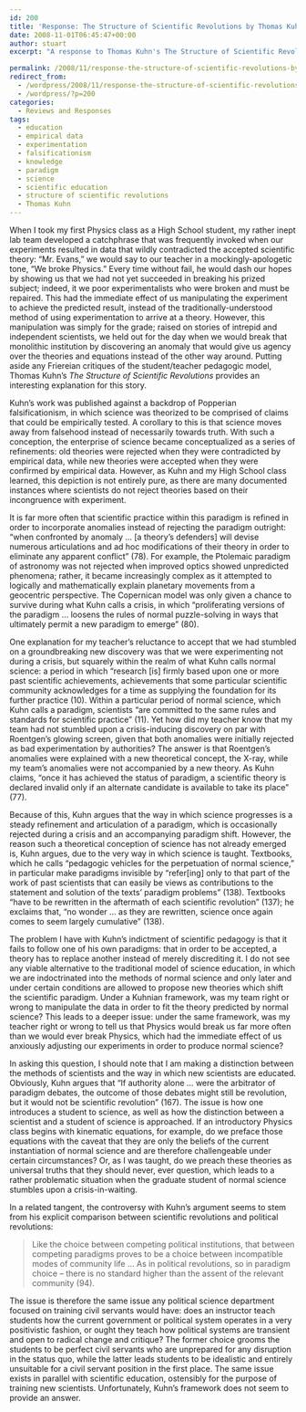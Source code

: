 ```yaml
---
id: 200
title: 'Response: The Structure of Scientific Revolutions by Thomas Kuhn'
date: 2008-11-01T06:45:47+00:00
author: stuart
excerpt: "A response to Thomas Kuhn's The Structure of Scientific Revolutions, in which his work is applied to a personal vignette of experimentation practices in a High School Physics class.  When in the course of scientific education should students be allowed to modify scientific theories to fit experimental data instead of modifying experiments to fit the theories?"

permalink: /2008/11/response-the-structure-of-scientific-revolutions-by-thomas-kuhn/
redirect_from:
  - /wordpress/2008/11/response-the-structure-of-scientific-revolutions-by-thomas-kuhn/
  - /wordpress/?p=200
categories:
  - Reviews and Responses
tags:
  - education
  - empirical data
  - experimentation
  - falsificationism
  - knowledge
  - paradigm
  - science
  - scientific education
  - structure of scientific revolutions
  - Thomas Kuhn
---
```

When I took my first Physics class as a High School student, my rather inept lab team developed a catchphrase that was frequently invoked when our experiments resulted in data that wildly contradicted the accepted scientific theory: “Mr. Evans,” we would say to our teacher in a mockingly-apologetic tone, “We broke Physics.” Every time without fail, he would dash our hopes by showing us that we had not yet succeeded in breaking his prized subject; indeed, it we poor experimentalists who were broken and must be repaired. This had the immediate effect of us manipulating the experiment to achieve the predicted result, instead of the traditionally-understood method of using experimentation to arrive at a theory. However, this manipulation was simply for the grade; raised on stories of intrepid and independent scientists, we held out for the day when we would break that monolithic institution by discovering an anomaly that would give us agency over the theories and equations instead of the other way around. Putting aside any Friereian critiques of the student/teacher pedagogic model, Thomas Kuhn’s _The Structure of Scientific Revolutions_ provides an interesting explanation for this story.

<!--more-->

Kuhn’s work was published against a backdrop of Popperian falsificationism, in which science was theorized to be comprised of claims that could be empirically tested. A corollary to this is that science moves away from falsehood instead of necessarily towards truth. With such a conception, the enterprise of science became conceptualized as a series of refinements: old theories were rejected when they were contradicted by empirical data, while new theories were accepted when they were confirmed by empirical data. However, as Kuhn and my High School class learned, this depiction is not entirely pure, as there are many documented instances where scientists do not reject theories based on their incongruence with experiment.

It is far more often that scientific practice within this paradigm is refined in order to incorporate anomalies instead of rejecting the paradigm outright: “when confronted by anomaly … [a theory’s defenders] will devise numerous articulations and ad hoc modifications of their theory in order to eliminate any apparent conflict” (78). For example, the Ptolemaic paradigm of astronomy was not rejected when improved optics showed unpredicted phenomena; rather, it became increasingly complex as it attempted to logically and mathematically explain planetary movements from a geocentric perspective. The Copernican model was only given a chance to survive during what Kuhn calls a crisis, in which “proliferating versions of the paradigm … loosens the rules of normal puzzle-solving in ways that ultimately permit a new paradigm to emerge” (80).

One explanation for my teacher’s reluctance to accept that we had stumbled on a groundbreaking new discovery was that we were experimenting not during a crisis, but squarely within the realm of what Kuhn calls normal science: a period in which “research [is] firmly based upon one or more past scientific achievements, achievements that some particular scientific community acknowledges for a time as supplying the foundation for its further practice (10). Within a particular period of normal science, which Kuhn calls a paradigm, scientists “are committed to the same rules and standards for scientific practice” (11). Yet how did my teacher know that my team had not stumbled upon a crisis-inducing discovery on par with Roentgen’s glowing screen, given that both anomalies were initially rejected as bad experimentation by authorities? The answer is that Roentgen’s anomalies were explained with a new theoretical concept, the X-ray, while my team’s anomalies were not accompanied by a new theory. As Kuhn claims, “once it has achieved the status of paradigm, a scientific theory is declared invalid only if an alternate candidate is available to take its place” (77).

Because of this, Kuhn argues that the way in which science progresses is a steady refinement and articulation of a paradigm, which is occasionally rejected during a crisis and an accompanying paradigm shift. However, the reason such a theoretical conception of science has not already emerged is, Kuhn argues, due to the very way in which science is taught. Textbooks, which he calls “pedagogic vehicles for the perpetuation of normal science,” in particular make paradigms invisible by “refer[ing] only to that part of the work of past scientists that can easily be views as contributions to the statement and solution of the texts’ paradigm problems” (138). Textbooks “have to be rewritten in the aftermath of each scientific revolution” (137); he exclaims that, “no wonder … as they are rewritten, science once again comes to seem largely cumulative” (138).

The problem I have with Kuhn’s indictment of scientific pedagogy is that it fails to follow one of his own paradigms: that in order to be accepted, a theory has to replace another instead of merely discrediting it. I do not see any viable alternative to the traditional model of science education, in which we are indoctrinated into the methods of normal science and only later and under certain conditions are allowed to propose new theories which shift the scientific paradigm. Under a Kuhnian framework, was my team right or wrong to manipulate the data in order to fit the theory predicted by normal science? This leads to a deeper issue: under the same framework, was my teacher right or wrong to tell us that Physics would break us far more often than we would ever break Physics, which had the immediate effect of us anxiously adjusting our experiments in order to produce normal science?

In asking this question, I should note that I am making a distinction between the methods of scientists and the way in which new scientists are educated. Obviously, Kuhn argues that “If authority alone … were the arbitrator of paradigm debates, the outcome of those debates might still be revolution, but it would not be scientific revolution” (167). The issue is how one introduces a student to science, as well as how the distinction between a scientist and a student of science is approached. If an introductory Physics class begins with kinematic equations, for example, do we preface those equations with the caveat that they are only the beliefs of the current instantiation of normal science and are therefore challengeable under certain circumstances? Or, as I was taught, do we preach these theories as universal truths that they should never, ever question, which leads to a rather problematic situation when the graduate student of normal science stumbles upon a crisis-in-waiting.

In a related tangent, the controversy with Kuhn’s argument seems to stem from his explicit comparison between scientific revolutions and political revolutions:

> Like the choice between competing political institutions, that between competing paradigms proves to be a choice between incompatible modes of community life … As in political revolutions, so in paradigm choice – there is no standard higher than the assent of the relevant community (94).

The issue is therefore the same issue any political science department focused on training civil servants would have: does an instructor teach students how the current government or political system operates in a very positivistic fashion, or ought they teach how political systems are transient and open to radical change and critique? The former choice grooms the students to be perfect civil servants who are unprepared for any disruption in the status quo, while the latter leads students to be idealistic and entirely unsuitable for a civil servant position in the first place. The same issue exists in parallel with scientific education, ostensibly for the purpose of training new scientists. Unfortunately, Kuhn’s framework does not seem to provide an answer.
